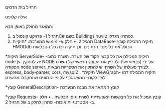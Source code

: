 תרגיל בית הדסים

אילה קלופט

המאגר מחולק באופן הבא:
1.	תרגיל 1- פרויקט קונסול בCֳ# בשם Buildings לפתרון מגדלי טוויטר.
2.	תרגיל 2:
•	חלק א- מימוש המערכת:
*תיקיית DataBase- תיקיה המכילה קובץ HMODdb הכולל את כל מסד הנתונים, וכן תיקיה ובה כל הטבלאות.

*תיקית ServerSide- -תיקיה המכילה את כל קבצי הקוד של השרת. השרת כתוב node.js. יש להתקין NODE ולהריץ את הקובץ הראשי של השרת (server.js) על ידי הפקודה node server. לצורך פעולתו של השרת יש להתקין את הספריות הבאות: express, body-parser, cors, mysql2
.
*תיקית ViewGraph- תיקיה המכילה דמו לצד לקוח- המציג גרף על פי הנתונים שהתקבלו מהשרת

*קובץ GeneralDescription- קובץ המתאר את מבנה המערכת

*קובץ Requests- קובץ המכיל את כל הבקשות האפשריות לשרת וגופי הבקשה
.
•	חלק ב- אסטרטגיית איכות- פתרון לחלק ב של תרגיל 2.


